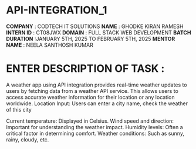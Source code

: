 # API-INTEGRATION_1
**COMPANY** : CODTECH IT SOLUTIONS
**NAME** : GHODKE KIRAN RAMESH
**INTERN ID** : CT08JWX
**DOMAIN** : FULL STACK WEB DEVELOPMENT
**BATCH DURATION** :JANUARY 5TH, 2025 TO FEBRUARY 5TH, 2025
**MENTOR NAME** : NEELA SANTHOSH KUMAR
# ENTER DESCRIPTION OF TASK :
A weather app using API integration provides real-time weather updates to users by fetching data from a weather API service. This allows users to access accurate weather information for their location or any location worldwide.
Location Input: Users can enter a city name, check the weather of this city

Current temperature: Displayed in Celsius.
Wind speed and direction: Important for understanding the weather impact.
Humidity levels: Often a critical factor in determining comfort.
Weather conditions: Such as sunny, rainy, cloudy, etc.

